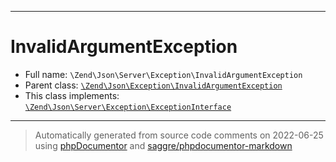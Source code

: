 ***

# InvalidArgumentException





* Full name: `\Zend\Json\Server\Exception\InvalidArgumentException`
* Parent class: [`\Zend\Json\Exception\InvalidArgumentException`](../../Exception/InvalidArgumentException.md)
* This class implements:
[`\Zend\Json\Server\Exception\ExceptionInterface`](./ExceptionInterface.md)






***
> Automatically generated from source code comments on 2022-06-25 using [phpDocumentor](http://www.phpdoc.org/) and [saggre/phpdocumentor-markdown](https://github.com/Saggre/phpDocumentor-markdown)

